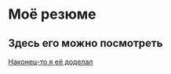 # Моё резюме

## Здесь его можно посмотреть

[Наконец-то я её доделал](https://homyaksenya.github.io/my_resume/)

